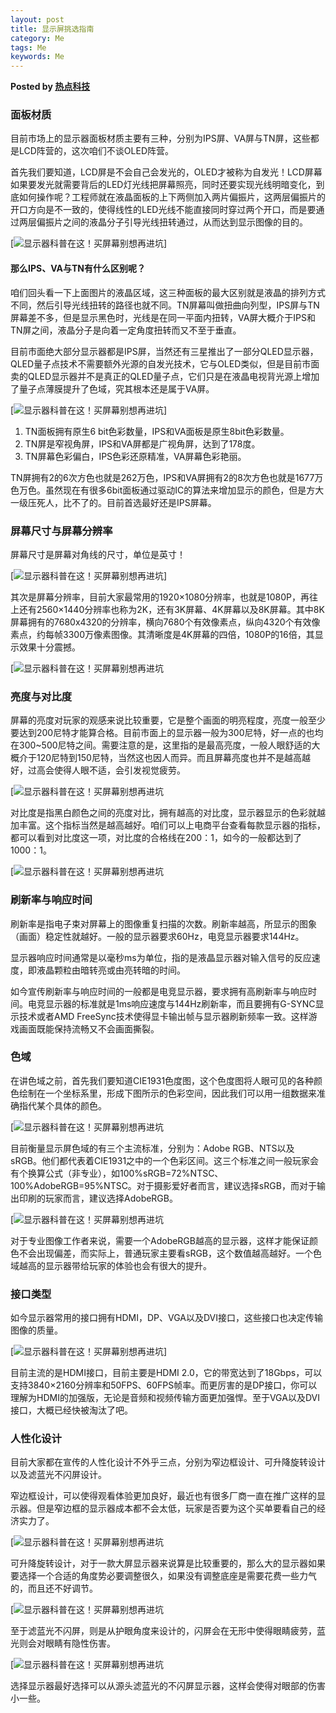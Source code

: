 ```yaml
---  
layout: post  
title: 显示屏挑选指南
category: Me  
tags: Me  
keywords: Me  
---  
```


__Posted by [热点科技](https://post.smzdm.com/p/759477/)__  

### 面板材质  

目前市场上的显示器面板材质主要有三种，分别为IPS屏、VA屏与TN屏，这些都是LCD阵营的，这次咱们不谈OLED阵营。

首先我们要知道，LCD屏是不会自己会发光的，OLED才被称为自发光！LCD屏幕如果要发光就需要背后的LED灯光线把屏幕照亮，同时还要实现光线明暗变化，到底如何操作呢？工程师就在液晶面板的上下两侧加入两片偏振片，这两层偏振片的开口方向是不一致的，使得线性的LED光线不能直接同时穿过两个开口，而是要通过两层偏振片之间的液晶分子引导光线扭转通过，从而达到显示图像的目的。

[![显示器科普在这！买屏幕别想再进坑](/assets/postAssets/2018/5b97817eb5ccf3498.jpg)]

#### 那么IPS、VA与TN有什么区别呢？  

咱们回头看一下上面图片的液晶区域，这三种面板的最大区别就是液晶的排列方式不同，然后引导光线扭转的路径也就不同。TN屏幕叫做扭曲向列型，IPS屏与TN屏幕差不多，但是显示黑色时，光线是在同一平面内扭转，VA屏大概介于IPS和TN屏之间，液晶分子是向着一定角度扭转而又不至于垂直。

目前市面绝大部分显示器都是IPS屏，当然还有三星推出了一部分QLED显示器，QLED量子点技术不需要额外光源的自发光技术，它与OLED类似，但是目前市面卖的QLED显示器并不是真正的QLED量子点，它们只是在液晶电视背光源上增加了量子点薄膜提升了色域，究其根本还是属于VA屏。

[![显示器科普在这！买屏幕别想再进坑](/assets/postAssets/2018/5b97817ed2846659.jpg)]

1. TN面板拥有原生6 bit色彩数量，IPS和VA面板是原生8bit色彩数量。
2. TN屏是窄视角屏，IPS和VA屏都是广视角屏，达到了178度。
3. TN屏幕色彩偏白，IPS色彩还原精准，VA屏幕色彩艳丽。

TN屏拥有2的6次方色也就是262万色，IPS和VA屏拥有2的8次方色也就是1677万色万色。虽然现在有很多6bit面板通过驱动IC的算法来增加显示的颜色，但是方大一级压死人，比不了的。目前首选最好还是IPS屏幕。

### 屏幕尺寸与屏幕分辨率  

屏幕尺寸是屏幕对角线的尺寸，单位是英寸！

[![显示器科普在这！买屏幕别想再进坑](/assets/postAssets/2018/5b97817ecfed1547.jpg)]

其次是屏幕分辨率，目前大家最常用的1920×1080分辨率，也就是1080P，再往上还有2560×1440分辨率也称为2K，还有3K屏幕、4K屏幕以及8K屏幕。其中8K屏幕拥有的7680x4320的分辨率，横向7680个有效像素点，纵向4320个有效像素点，约每帧3300万像素图像。其清晰度是4K屏幕的四倍，1080P的16倍，其显示效果十分震撼。

[![显示器科普在这！买屏幕别想再进坑](/assets/postAssets/2018/5b97817ee0dfa7609.jpg)

### 亮度与对比度  

屏幕的亮度对玩家的观感来说比较重要，它是整个画面的明亮程度，亮度一般至少要达到200尼特才能算合格。目前市面上的显示器一般为300尼特，好一点的也均在300~500尼特之间。需要注意的是，这里指的是最高亮度，一般人眼舒适的大概介于120尼特到150尼特，当然这也因人而异。而且屏幕亮度也并不是越高越好，过高会使得人眼不适，会引发视觉疲劳。

[![显示器科普在这！买屏幕别想再进坑](/assets/postAssets/2018/5b97817ec19fa5024.jpg)

对比度是指黑白颜色之间的亮度对比，拥有越高的对比度，显示器显示的色彩就越加丰富。这个指标当然是越高越好。咱们可以上电商平台查看每款显示器的指标，都可以看到对比度这一项，对比度的合格线在200：1，如今的一般都达到了1000：1。

[![显示器科普在这！买屏幕别想再进坑](/assets/postAssets/2018/5b97817f7ca581103.jpg)

### 刷新率与响应时间  

刷新率是指电子束对屏幕上的图像重复扫描的次数。刷新率越高，所显示的图象（画面）稳定性就越好。一般的显示器要求60Hz，电竞显示器要求144Hz。

显示器响应时间通常是以毫秒ms为单位，指的是液晶显示器对输入信号的反应速度，即液晶颗粒由暗转亮或由亮转暗的时间。

如今宣传刷新率与响应时间的一般都是电竞显示器，要求拥有高刷新率与响应时间。电竞显示器的标准就是1ms响应速度与144Hz刷新率，而且要拥有G-SYNC显示技术或者AMD FreeSync技术使得显卡输出帧与显示器刷新频率一致。这样游戏画面既能保持流畅又不会画面撕裂。

### 色域  

在讲色域之前，首先我们要知道CIE1931色度图，这个色度图将人眼可见的各种颜色绘制在一个坐标系里，形成下图所示的色彩空间，因此我们可以用一组数据来准确指代某个具体的颜色。

[![显示器科普在这！买屏幕别想再进坑](/assets/postAssets/2018/5b97817f7c5093614.jpg)

目前衡量显示屏色域的有三个主流标准，分别为：Adobe RGB、NTS以及sRGB。他们都代表着CIE1931之中的一个色彩区间。这三个标准之间一般玩家会有个换算公式（非专业），如100%sRGB=72%NTSC、100%AdobeRGB=95%NTSC。对于摄影爱好者而言，建议选择sRGB，而对于输出印刷的玩家而言，建议选择AdobeRGB。

[![显示器科普在这！买屏幕别想再进坑](/assets/postAssets/2018/5b97817f85ff17270.jpg)

对于专业图像工作者来说，需要一个AdobeRGB越高的显示器，这样才能保证颜色不会出现偏差，而实际上，普通玩家主要看sRGB，这个数值越高越好。一个色域越高的显示器带给玩家的体验也会有很大的提升。

### 接口类型  

如今显示器常用的接口拥有HDMI，DP、VGA以及DVI接口，这些接口也决定传输图像的质量。

[![显示器科普在这！买屏幕别想再进坑](/assets/postAssets/2018/5b97817fae2485122.jpg)]

目前主流的是HDMI接口，目前主要是HDMI 2.0，它的带宽达到了18Gbps，可以支持3840×2160分辨率和50FPS、60FPS帧率。而更厉害的是DP接口，你可以理解为HDMI的加强版，无论是音频和视频传输方面更加强悍。至于VGA以及DVI接口，大概已经快被淘汰了吧。

### 人性化设计  

目前大家都在宣传的人性化设计不外乎三点，分别为窄边框设计、可升降旋转设计以及滤蓝光不闪屏设计。

窄边框设计，可以使得观看体验更加良好，最近也有很多厂商一直在推广这样的显示器。但是窄边框的显示器成本都不会太低，玩家是否要为这个买单要看自己的经济实力了。

[![显示器科普在这！买屏幕别想再进坑](/assets/postAssets/2018/5b97817fc994c2037.jpg)

可升降旋转设计，对于一款大屏显示器来说算是比较重要的，那么大的显示器如果要选择一个合适的角度势必要调整很久，如果没有调整底座是需要花费一些力气的，而且还不好调节。

[![显示器科普在这！买屏幕别想再进坑](/assets/postAssets/2018/5b9781800f03c6973.jpg)

至于滤蓝光不闪屏，则是从护眼角度来设计的，闪屏会在无形中使得眼睛疲劳，蓝光则会对眼睛有隐性伤害。

[![显示器科普在这！买屏幕别想再进坑](/assets/postAssets/2018/5b978180351051997.jpg)

选择显示器最好选择可以从源头滤蓝光的不闪屏显示器，这样会使得对眼部的伤害小一些。


